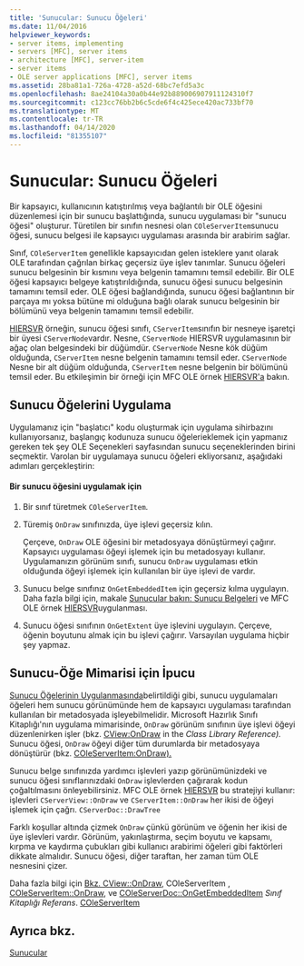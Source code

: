 ```yaml
---
title: 'Sunucular: Sunucu Öğeleri'
ms.date: 11/04/2016
helpviewer_keywords:
- server items, implementing
- servers [MFC], server items
- architecture [MFC], server-item
- server items
- OLE server applications [MFC], server items
ms.assetid: 28ba81a1-726a-4728-a52d-68bc7efd5a3c
ms.openlocfilehash: 8ae24104a30a0b44e92b889006907911124310f7
ms.sourcegitcommit: c123cc76bb2b6c5cde6f4c425ece420ac733bf70
ms.translationtype: MT
ms.contentlocale: tr-TR
ms.lasthandoff: 04/14/2020
ms.locfileid: "81355107"
---
```

# <a name="servers-server-items"></a>Sunucular: Sunucu Öğeleri

Bir kapsayıcı, kullanıcının katıştırılmış veya bağlantılı bir OLE öğesini düzenlemesi için bir sunucu başlattığında, sunucu uygulaması bir "sunucu öğesi" oluşturur. Türetilen bir sınıfın nesnesi olan `COleServerItem`sunucu öğesi, sunucu belgesi ile kapsayıcı uygulaması arasında bir arabirim sağlar.

Sınıf, `COleServerItem` genellikle kapsayıcıdan gelen isteklere yanıt olarak OLE tarafından çağrılan birkaç geçersiz üye işlev tanımlar. Sunucu öğeleri sunucu belgesinin bir kısmını veya belgenin tamamını temsil edebilir. Bir OLE öğesi kapsayıcı belgeye katıştırıldığında, sunucu öğesi sunucu belgesinin tamamını temsil eder. OLE öğesi bağlandığında, sunucu öğesi bağlantının bir parçaya mı yoksa bütüne mi olduğuna bağlı olarak sunucu belgesinin bir bölümünü veya belgenin tamamını temsil edebilir.

[HIERSVR](../overview/visual-cpp-samples.md) örneğin, sunucu öğesi sınıfı, `CServerItem`sınıfın bir nesneye işaretçi bir üyesi `CServerNode`vardır. Nesne, `CServerNode` HIERSVR uygulamasının bir ağaç olan belgesindeki bir düğümdür. `CServerNode` Nesne kök düğüm olduğunda, `CServerItem` nesne belgenin tamamını temsil eder. `CServerNode` Nesne bir alt düğüm olduğunda, `CServerItem` nesne belgenin bir bölümünü temsil eder. Bu etkileşimin bir örneği için MFC OLE örnek [HIERSVR'a](../overview/visual-cpp-samples.md) bakın.

## <a name="implementing-server-items"></a><a name="_core_implementing_server_items"></a>Sunucu Öğelerini Uygulama

Uygulamanız için "başlatıcı" kodu oluşturmak için uygulama sihirbazını kullanıyorsanız, başlangıç kodunuza sunucu öğelerieklemek için yapmanız gereken tek şey OLE Seçenekleri sayfasından sunucu seçeneklerinden birini seçmektir. Varolan bir uygulamaya sunucu öğeleri ekliyorsanız, aşağıdaki adımları gerçekleştirin:

#### <a name="to-implement-a-server-item"></a>Bir sunucu öğesini uygulamak için

1. Bir sınıf türetmek `COleServerItem`.

1. Türemiş `OnDraw` sınıfınızda, üye işlevi geçersiz kılın.

   Çerçeve, `OnDraw` OLE öğesini bir metadosyaya dönüştürmeyi çağırır. Kapsayıcı uygulaması öğeyi işlemek için bu metadosyayı kullanır. Uygulamanızın görünüm sınıfı, sunucu `OnDraw` uygulaması etkin olduğunda öğeyi işlemek için kullanılan bir üye işlevi de vardır.

1. Sunucu belge sınıfınız `OnGetEmbeddedItem` için geçersiz kılma uygulayın. Daha fazla bilgi için, makale [Sunucular bakın: Sunucu Belgeleri](../mfc/servers-implementing-server-documents.md) ve MFC OLE örnek [HIERSVR](../overview/visual-cpp-samples.md)uygulanması.

1. Sunucu öğesi sınıfının `OnGetExtent` üye işlevini uygulayın. Çerçeve, öğenin boyutunu almak için bu işlevi çağırır. Varsayılan uygulama hiçbir şey yapmaz.

## <a name="a-tip-for-server-item-architecture"></a><a name="_core_a_tip_for_server.2d.item_architecture"></a>Sunucu-Öğe Mimarisi için İpucu

[Sunucu Öğelerinin Uygulanmasında](#_core_implementing_server_items)belirtildiği gibi, sunucu uygulamaları öğeleri hem sunucu görünümünde hem de kapsayıcı uygulaması tarafından kullanılan bir metadosyada işleyebilmelidir. Microsoft Hazırlık Sınıfı Kitaplığı'nın uygulama mimarisinde, `OnDraw` görünüm sınıfının üye işlevi öğeyi düzenlenirken işler (bkz. [CView:OnDraw](../mfc/reference/cview-class.md#ondraw) in the *Class Library Reference).* Sunucu öğesi, `OnDraw` öğeyi diğer tüm durumlarda bir metadosyaya dönüştürür (bkz. [COleServerItem:OnDraw).](../mfc/reference/coleserveritem-class.md#ondraw)

Sunucu belge sınıfınızda yardımcı işlevleri yazıp görünümünizdeki ve sunucu öğesi sınıflarınızdaki `OnDraw` işlevlerden çağırarak kodun çoğaltılmasını önleyebilirsiniz. MFC OLE örnek [HIERSVR](../overview/visual-cpp-samples.md) bu stratejiyi kullanır: işlevleri `CServerView::OnDraw` ve `CServerItem::OnDraw` her ikisi de öğeyi işlemek için çağrı. `CServerDoc::DrawTree`

Farklı koşullar altında çizmek `OnDraw` çünkü görünüm ve öğenin her ikisi de üye işlevleri vardır. Görünüm, yakınlaştırma, seçim boyutu ve kapsamı, kırpma ve kaydırma çubukları gibi kullanıcı arabirimi öğeleri gibi faktörleri dikkate almalıdır. Sunucu öğesi, diğer taraftan, her zaman tüm OLE nesnesini çizer.

Daha fazla bilgi için [Bkz. CView::OnDraw](../mfc/reference/cview-class.md#ondraw), COleServerItem , [COleServerItem::OnDraw](../mfc/reference/coleserveritem-class.md#ondraw), ve [COleServerDoc::OnGetEmbeddedItem](../mfc/reference/coleserverdoc-class.md#ongetembeddeditem) *Sınıf Kitaplığı Referans*. [COleServerItem](../mfc/reference/coleserveritem-class.md)

## <a name="see-also"></a>Ayrıca bkz.

[Sunucular](../mfc/servers.md)
